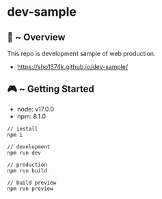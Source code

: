 # dev-sample

## 👾 ~ Overview

This repo is development sample of web production.

- <a href="https://sho1374k.github.io/dev-sample/"  target="_blank" rel="noopener noreferrer">https://sho1374k.github.io/dev-sample/</a>

## 🎮 ~ Getting Started

- node: v17.0.0
- npm: 8.1.0

```
// install
npm i

// development
npm run dev

// production
npm run build

// build preview
npm run preview
```

